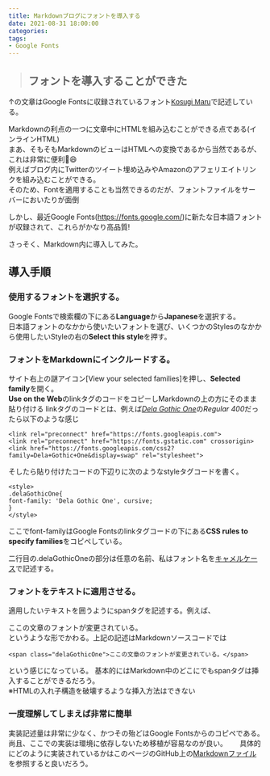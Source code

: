 ```yaml
---
title: Markdownブログにフォントを導入する
date: 2021-08-31 18:00:00
categories:
tags: 
- Google Fonts
---
```


<link rel="preconnect" href="https://fonts.googleapis.com">
<link rel="preconnect" href="https://fonts.gstatic.com" crossorigin>
<link href="https://fonts.googleapis.com/css2?family=Kosugi&family=Kosugi+Maru&display=swap" rel="stylesheet">
<style>  
.kosugiMaru{
font-family: 'Kosugi Maru', sans-serif;
}
.kosugi{
    font-family: 'Kosugi', sans-serif;
}
</style>

> ## <span class="kosugiMaru">フォントを導入することができた</span>  

↑の文章はGoogle Fontsに収録されているフォント<span class="kosugiMaru">[Kosugi Maru](https://fonts.google.com/specimen/Kosugi+Maru?subset=japanese)</span>で記述している。　　

<!-- more -->

Markdownの利点の一つに文章中にHTMLを組み込むことができる点である(インラインHTML)  
まあ、そもそもMarkdownのビューはHTMLへの変換であるから当然であるが、これは非常に便利:smile:  
例えばブログ内にTwitterのツイート埋め込みやAmazonのアフェリエイトリンクを組み込むことができる。  
そのため、Fontを適用することも当然できるのだが、フォントファイルをサーバーにおいたりが面倒  

しかし、最近Google Fonts(https://fonts.google.com/)に新たな日本語フォントが収録されて、これらがかなり高品質!　  

さっそく、Markdown内に導入してみた。　　

## 導入手順
### 使用するフォントを選択する。
Google Fontsで検索欄の下にある**Language**から**Japanese**を選択する。  
日本語フォントのなかから使いたいフォントを選び、いくつかのStylesのなかから使用したいStyleの右の**Select this style**を押す。  

### フォントをMarkdownにインクルードする。  
サイト右上の謎アイコン[View your selected families]を押し、**Selected family**を開く。  
**Use on the Web**のlinkタグのコードをコピーしMarkdownの上の方にそのまま貼り付ける
linkタグのコードとは、例えば[*Dela Gothic One*](https://fonts.google.com/specimen/Dela+Gothic+One?subset=japanese)の*Regular 400*だったら以下のような感じ  
```
<link rel="preconnect" href="https://fonts.googleapis.com">
<link rel="preconnect" href="https://fonts.gstatic.com" crossorigin>
<link href="https://fonts.googleapis.com/css2?family=Dela+Gothic+One&display=swap" rel="stylesheet">
```

そしたら貼り付けたコードの下辺りに次のようなstyleタグコードを書く。　　
```
<style>  
.delaGothicOne{
font-family: 'Dela Gothic One', cursive;
}
</style>
```
ここでfont-familyはGoogle Fontsのlinkタグコードの下にある**CSS rules to specify families**をコピペしている。

二行目の.delaGothicOneの部分は任意の名前、私はフォント名を[キャメルケース](https://ja.wikipedia.org/wiki/%E3%82%AD%E3%83%A3%E3%83%A1%E3%83%AB%E3%82%B1%E3%83%BC%E3%82%B9)で記述する。  

### フォントをテキストに適用させる。

適用したいテキストを囲うようにspanタグを記述する。例えば、  

<link rel="preconnect" href="https://fonts.googleapis.com">
<link rel="preconnect" href="https://fonts.gstatic.com" crossorigin>
<link href="https://fonts.googleapis.com/css2?family=Dela+Gothic+One&display=swap" rel="stylesheet">

<style>  
.delaGothicOne{
font-family: 'Dela Gothic One', cursive;
}
</style>
<span class="delaGothicOne">ここの文章のフォントが変更されている。</span>  
というような形でかわる。上記の記述はMarkdownソースコードでは
```
<span class="delaGothicOne">ここの文章のフォントが変更されている。</span>  
```
という感じになっている。
基本的にはMarkdown中のどこにでもspanタグは挿入することができるだろう。  
※HTMLの入れ子構造を破壊するような挿入方法はできない

### 一度理解してしまえば非常に簡単
実装記述量は非常に少なく、かつその殆どはGoogle Fontsからのコピペである。　尚且、ここでの実装は環境に依存しないため移植が容易なのが良い。　　
具体的にどのように実装されているかはこのページのGitHub上の[Markdownファイル](https://github.com/CitronSeason/CitronSeason.github.io/blob/main/_posts/2021-08-31-%E3%83%95%E3%82%A9%E3%83%B3%E3%83%88%E5%B0%8E%E5%85%A5.md)を参照すると良いだろう。

